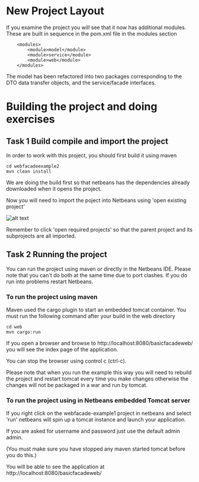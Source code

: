 
# New Project Layout

If you examine the project you will see that it now has additional modules. These are built in sequence in the pom.xml file in the modules section
```
    <modules>
        <module>model</module>
        <module>service</module>
        <module>web</module>
    </modules>
```

The model has been refactored into two packages corresponding to the DTO data transfer objects, and the service/facade interfaces. 



# Building the project and doing exercises

## Task 1 Build compile and import the project
In order to work with this project, you should first build it using maven
```
cd webfacadeexample2
mvn clean install
```
We are doing the build first so that netbeans has the dependencies already downloaded when it opens the project.

Now you will need to import the poject into Netbeans using 'open existing project'

![alt text](../webfacadeexample2/images/NetbeansOpenProject.png "Figure NetbeansOpenProject.png" )

Remember to click 'open required projects' so that the parent project and its subprojects are all imported.

##  Task 2 Running the project

You can run the project using maven or directly in the Netbeans IDE.
Please note that you can't do both at the same time due to port clashes.
If you do run into problems restart Netbeans.

### To run the project using maven

Maven used the cargo plugin to start an embedded tomcat container.
You must run the following command after your build in the web directory

```
cd web
mvn cargo:run
```
If you open a browser and browse to http://localhost:8080/basicfacadeweb/
you will see the index page of the application.

You can stop the browser using control c (ctrl-c).

Please note that when you run the example this way you will need to rebuild the project and restart tomcat
every time you make changes otherwise the changes will not be packaged in a war and run by tomcat.

### To run the project using  in Netbeans embedded Tomcat server

If you right click on the webfacade-example1 project in netbeans and select 'run' netbeans will spin up a tomcat instance and launch your application.

If you are asked for username and password just use the default admin admin.
 
(You must make sure you have stopped any maven started tomcat before you do this.)

You will be able to see the application at http://localhost:8080/basicfacadeweb/

